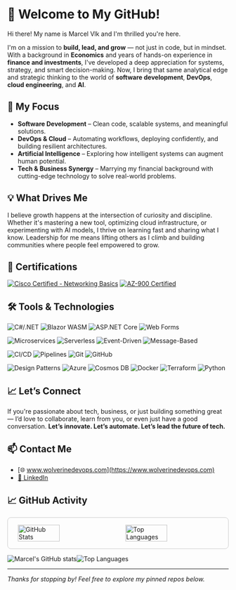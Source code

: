 # 👋 Welcome to My GitHub!

Hi there! My name is Marcel Vlk and I'm thrilled you're here.

I'm on a mission to **build, lead, and grow** — not just in code, but in mindset. With a background in **Economics** and years of hands-on experience in **finance and investments**, I've developed a deep appreciation for systems, strategy, and smart decision-making. Now, I bring that same analytical edge and strategic thinking to the world of **software development**, **DevOps**, **cloud engineering**, and **AI**.

## 🚀 My Focus
- **Software Development** – Clean code, scalable systems, and meaningful solutions.
- **DevOps & Cloud** – Automating workflows, deploying confidently, and building resilient architectures.
- **Artificial Intelligence** – Exploring how intelligent systems can augment human potential.
- **Tech & Business Synergy** – Marrying my financial background with cutting-edge technology to solve real-world problems.

## 💡 What Drives Me
I believe growth happens at the intersection of curiosity and discipline. Whether it's mastering a new tool, optimizing cloud infrastructure, or experimenting with AI models, I thrive on learning fast and sharing what I know. Leadership for me means lifting others as I climb and building communities where people feel empowered to grow.

## 📜 Certifications
[![Cisco Certified - Networking Basics](https://img.shields.io/badge/Cisco_Networking_Basics-Certified-blue)](https://www.credly.com/badges/52390067-c54d-4d7d-bf42-5340508718e4/public_url)
[![AZ-900 Certified](https://img.shields.io/badge/Microsoft%20Certified-AZ--900-blue)](https://learn.microsoft.com/api/credentials/share/en-us/MarcelVlk-6187/F208E55759CDB613?sharingId=2CAEEB3927D65952)


## 🛠️ Tools & Technologies
![C#/.NET](https://img.shields.io/badge/C%23/.NET_Core-512BD4?style=flat&logo=dotnet&logoColor=white)
![Blazor WASM](https://img.shields.io/badge/Blazor_WASM-512BD4?style=flat&logo=blazor&logoColor=white)
![ASP.NET Core](https://img.shields.io/badge/ASP.NET_Core-00599C?style=flat&logo=dotnet&logoColor=white)
![Web Forms](https://img.shields.io/badge/ASP.NET_Web_Forms-0C5BB3?style=flat&logo=windows&logoColor=white)

![Microservices](https://img.shields.io/badge/Microservices-FF6F00?style=flat&logo=micro&logoColor=white)
![Serverless](https://img.shields.io/badge/Serverless-41B883?style=flat&logo=serverless&logoColor=white)
![Event-Driven](https://img.shields.io/badge/Event--Driven_Architecture-FF5722?style=flat&logo=eventbrite&logoColor=white)
![Message-Based](https://img.shields.io/badge/Message--Based_Solutions-607D8B?style=flat&logoColor=white)

![CI/CD](https://img.shields.io/badge/CI%2FCD-A1B1C2?style=flat&logo=githubactions&logoColor=white)
![Pipelines](https://img.shields.io/badge/Azure_Pipelines-2560E0?style=flat&logo=azure-pipelines&logoColor=white)
![Git](https://img.shields.io/badge/Git-F05032?style=flat&logo=git&logoColor=white)
![GitHub](https://img.shields.io/badge/GitHub-181717?style=flat&logo=github&logoColor=white)

![Design Patterns](https://img.shields.io/badge/Design_Patterns-4B8BBE?style=flat&logo=circle&logoColor=white)
![Azure](https://img.shields.io/badge/Microsoft_Azure-0078D4?style=flat&logo=microsoft-azure&logoColor=white)
![Cosmos DB](https://img.shields.io/badge/Azure_Cosmos_DB-0078D4?style=flat&logo=azure-cosmos-db&logoColor=white)
![Docker](https://img.shields.io/badge/Docker-2496ED?style=flat&logo=docker&logoColor=white)
![Terraform](https://img.shields.io/badge/Terraform-7B42BC?style=flat&logo=terraform&logoColor=white)
![Python](https://img.shields.io/badge/Python-3776AB?style=flat&logo=python&logoColor=white)

## 📈 Let’s Connect
If you're passionate about tech, business, or just building something great — I’d love to collaborate, learn from you, or even just have a good conversation. **Let’s innovate. Let’s automate. Let’s lead the future of tech.**

## 📫 Contact Me
- [🌐 www.wolverinedevops.com](https://www.wolverinedevops.com)
- [💼 LinkedIn](https://linkedin.com/in/marcelvlk)

## 📈 GitHub Activity

<div style="border: 1px solid #ccc; border-radius: 8px; padding: 16px; display: flex; justify-content: space-around; align-items: center; gap: 20px; flex-wrap: wrap;">

  <img src="https://github-readme-stats.vercel.app/api?username=marcelvlk&show_icons=true&theme=default" alt="GitHub Stats" width="45%">

  <img src="https://github-readme-stats.vercel.app/api/top-langs/?username=marcelvlk&layout=compact&theme=default" alt="Top Languages" width="45%">

</div>



![Marcel's GitHub stats](https://github-readme-stats.vercel.app/api?username=marcelvlk&show_icons=true&hide_title=true)![Top Languages](https://github-readme-stats.vercel.app/api/top-langs/?username=marcelvlk&layout=compact&theme=default)

---

_Thanks for stopping by! Feel free to explore my pinned repos below._
